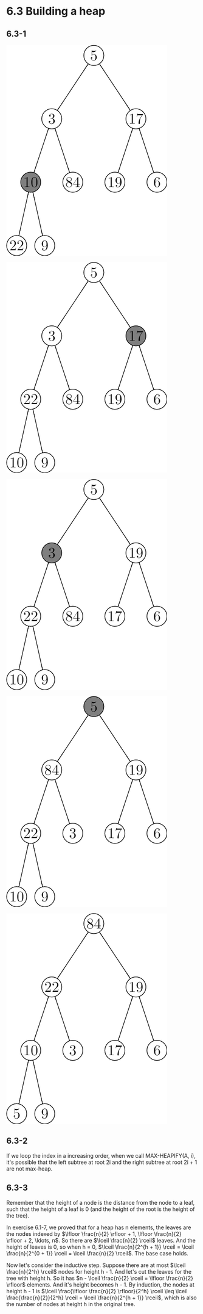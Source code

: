 # 6.3 Building a heap
## 6.3-1
![Alt text](./6.3-1-a.png)

![Alt text](./6.3-1-b.png)

![Alt text](./6.3-1-c.png)

![Alt text](./6.3-1-d.png)

![Alt text](./6.3-1-e.png)

## 6.3-2
If we loop the index in a increasing order, when we call MAX-HEAPIFY(A, i), it's possible that the left subtree at root 2i and the right subtree at root 2i + 1 are not max-heap.

## 6.3-3
Remember that the height of a node is the distance from the node to a leaf, such that the height of a leaf is 0 (and the height of the root is the height of the tree).

In exercise 6.1-7, we proved that for a heap has n elements, the leaves are the nodes indexed by $\lfloor \frac{n}{2} \rfloor + 1, \lfloor \frac{n}{2} \rfloor + 2, \ldots, n$. So there are $\lceil \frac{n}{2} \rceil$ leaves. And the height of leaves is 0, so when h = 0, $\lceil \frac{n}{2^{h + 1}} \rceil = \lceil \frac{n}{2^{0 + 1}} \rceil = \lceil \frac{n}{2} \rceil$. The base case holds.

Now let's consider the inductive step. Suppose there are at most $\lceil \frac{n}{2^h} \rceil$ nodes for height h - 1. And let's cut the leaves for the tree with height h. So it has $n - \lceil \frac{n}{2} \rceil = \lfloor \frac{n}{2} \rfloor$ elements. And it's height becomes h - 1. By induction, the nodes at height h - 1 is $\lceil \frac{\lfloor \frac{n}{2} \rfloor}{2^h} \rceil \leq \lceil \frac{\frac{n}{2}}{2^h} \rceil = \lceil \frac{n}{2^{h + 1}} \rceil$, which is also the number of nodes at height h in the original tree.